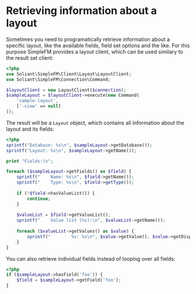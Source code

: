 # Retrieving information about a layout

Sometimes you need to programatically retrieve information about a specific layout, like the available fields, field set
options and the like. For this purpose SimpleFM provides a layout client, which can be used similary to the result set
client:

```php
<?php
use Soliant\SimpleFM\Client\Layout\LayoutClient;
use Soliant\SimpleFM\Connection\Command;

$layoutClient = new LayoutClient($connection);
$sampleLayout = $layoutClient->execute(new Command(
    'sample-layout',
    ['-view' => null]
));
```

The result will be a `Layout` object, which contains all information about the layout and its fields:

```php
<?php
sprintf("Database: %s\n", $sampleLayout->getDatabase());
sprintf("Layout: %s\n", $sampleLayout->getName());

print "Fields:\n";

foreach ($sampleLayout->getFields() as $field) {
    sprintf("    Name: %s\n", $field->getName());
    sprintf("    Type: %s\n", $field->getType());
    
    if (!$field->hasValueList()) {
        continue;
    }
    
    $valueList = $field->getValueList();
    sprintf("    Value list (%s):\n", $valueList->getName());
    
    foreach ($valueList->getValues() as $value) {
        sprintf("        %s: %s\n", $value->getValue(), $value->getDisplay());
    }
}
```

You can also retrieve individual fields instead of looping over all fields:

```php
<?php
if ($sampleLayout->hasField('foo')) {
    $field = $sampleLayout->getField('foo');
}
```


